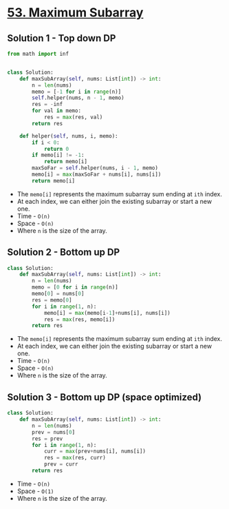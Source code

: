 # [53. Maximum Subarray](https://leetcode.com/problems/maximum-subarray/)

## Solution 1 - Top down DP

```py
from math import inf


class Solution:
    def maxSubArray(self, nums: List[int]) -> int:
        n = len(nums)
        memo = [-1 for i in range(n)]
        self.helper(nums, n - 1, memo)
        res = -inf
        for val in memo:
            res = max(res, val)
        return res

    def helper(self, nums, i, memo):
        if i < 0:
            return 0
        if memo[i] != -1:
            return memo[i]
        maxSoFar = self.helper(nums, i - 1, memo)
        memo[i] = max(maxSoFar + nums[i], nums[i])
        return memo[i]
```

-   The `memo[i]` represents the maximum subarray sum ending at `ith` index.
-   At each index, we can either join the existing subarray or start a new one.
-   Time - `O(n)`
-   Space - `O(n)`
-   Where `n` is the size of the array.

## Solution 2 - Bottom up DP

```py
class Solution:
    def maxSubArray(self, nums: List[int]) -> int:
        n = len(nums)
        memo = [0 for i in range(n)]
        memo[0] = nums[0]
        res = memo[0]
        for i in range(1, n):
            memo[i] = max(memo[i-1]+nums[i], nums[i])
            res = max(res, memo[i])
        return res
```

-   The `memo[i]` represents the maximum subarray sum ending at `ith` index.
-   At each index, we can either join the existing subarray or start a new one.
-   Time - `O(n)`
-   Space - `O(n)`
-   Where `n` is the size of the array.

## Solution 3 - Bottom up DP (space optimized)

```py
class Solution:
    def maxSubArray(self, nums: List[int]) -> int:
        n = len(nums)
        prev = nums[0]
        res = prev
        for i in range(1, n):
            curr = max(prev+nums[i], nums[i])
            res = max(res, curr)
            prev = curr
        return res
```

-   Time - `O(n)`
-   Space - `O(1)`
-   Where `n` is the size of the array.
